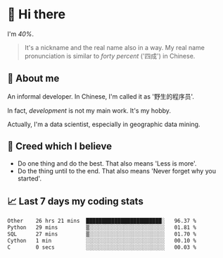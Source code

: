 # 👋 Hi there

I'm *40%*.

> It's a nickname and the real name also in a way.
> My real name pronunciation is similar to *forty percent* ('四成') in Chinese.

## :speech_balloon: About me

An informal developer. In Chinese, I'm called it as '野生的程序员'.

In fact, _development_ is not my main work. It's my hobby.

Actually, I'm a data scientist, especially in geographic data mining.

## :see_no_evil: Creed which I believe

- Do one thing and do the best. That also means 'Less is more'.
- Do the thing until to the end. That also means 'Never forget why you started'.

## :chart_with_upwards_trend: Last 7 days my coding stats

<!--START_SECTION:waka-->

```txt
Other    26 hrs 21 mins  ████████████████████████░   96.37 %
Python   29 mins         ▒░░░░░░░░░░░░░░░░░░░░░░░░   01.81 %
SQL      27 mins         ▒░░░░░░░░░░░░░░░░░░░░░░░░   01.70 %
Cython   1 min           ░░░░░░░░░░░░░░░░░░░░░░░░░   00.10 %
C        0 secs          ░░░░░░░░░░░░░░░░░░░░░░░░░   00.03 %
```

<!--END_SECTION:waka-->
